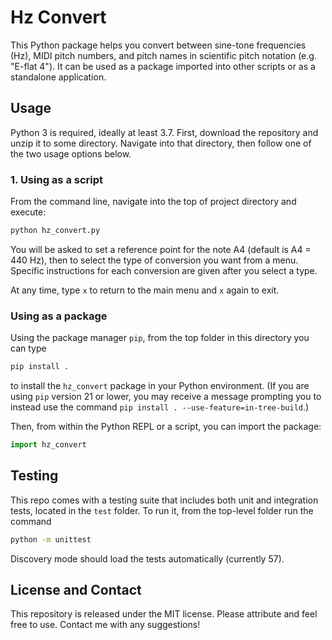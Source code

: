 # Hz Convert

This Python package helps you convert between sine-tone frequencies (Hz), MIDI
pitch numbers, and pitch names in scientific pitch notation (e.g. "E-flat 4").
It can be used as a package imported into other scripts or as a standalone
application.

## Usage

Python 3 is required, ideally at least 3.7. First, download the repository and
unzip it to some directory. Navigate into that directory, then follow one of the
two usage options below.

### 1. Using as a script

From the command line, navigate into the top of project directory and execute:

```bash
python hz_convert.py
```

You will be asked to set a reference point for the note A4 (default is
A4 = 440 Hz), then to select the type of conversion you want from a menu.
Specific instructions for each conversion are given after you select a type.

At any time, type `x` to return to the main menu and `x` again to exit.

### Using as a package

Using the package manager `pip`, from the top folder in this directory you can
type

```bash
pip install .
```

to install the `hz_convert` package in your Python environment. (If you are
using `pip` version 21 or lower, you may receive a message prompting you to
instead use the command `pip install . --use-feature=in-tree-build`.)

Then, from within the Python REPL or a script, you can import the package:

```python
import hz_convert
```


## Testing

This repo comes with a testing suite that includes both unit and integration tests,
located in the `test` folder. To run it, from the top-level folder run the command

```bash
python -m unittest
```

Discovery mode should load the tests automatically (currently 57).

## License and Contact

This repository is released under the MIT license. Please attribute and feel
free to use. Contact me with any suggestions!
